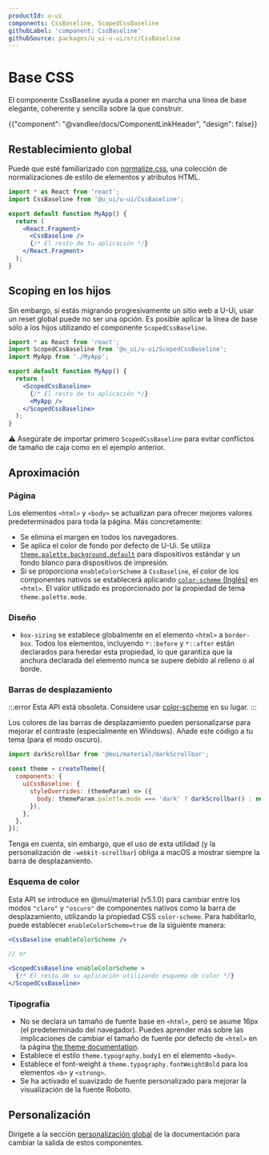 ```yaml
---
productId: u-ui
components: CssBaseline, ScopedCssBaseline
githubLabel: 'component: CssBaseline'
githubSource: packages/u_ui-u-ui/src/CssBaseline
---
```


# Base CSS

<p class="description">El componente CssBaseline ayuda a poner en marcha una línea de base elegante, coherente y sencilla sobre la que construir.</p>

{{"component": "@vandlee/docs/ComponentLinkHeader", "design": false}}

## Restablecimiento global

Puede que esté familiarizado con [normalize.css](https://github.com/necolas/normalize.css), una colección de normalizaciones de estilo de elementos y atributos HTML.

```jsx
import * as React from 'react';
import CssBaseline from '@u_ui/u-ui/CssBaseline';

export default function MyApp() {
  return (
    <React.Fragment>
      <CssBaseline />
      {/* El resto de tu aplicación */}
    </React.Fragment>
  );
}
```

## Scoping en los hijos

Sin embargo, si estás migrando progresivamente un sitio web a U-Ui, usar un reset global puede no ser una opción.
Es posible aplicar la línea de base sólo a los hijos utilizando el componente `ScopedCssBaseline`.

```jsx
import * as React from 'react';
import ScopedCssBaseline from '@u_ui/u-ui/ScopedCssBaseline';
import MyApp from './MyApp';

export default function MyApp() {
  return (
    <ScopedCssBaseline>
      {/* El resto de tu aplicación */}
      <MyApp />
    </ScopedCssBaseline>
  );
}
```

⚠️ Asegúrate de importar primero `ScopedCssBaseline` para evitar conflictos de tamaño de caja como en el ejemplo anterior.

## Aproximación

### Página

Los elementos `<html>` y `<body>` se actualizan para ofrecer mejores valores predeterminados para toda la página. Más concretamente:

- Se elimina el margen en todos los navegadores.
- Se aplica el color de fondo por defecto de U-Ui.
  Se utiliza [`theme.palette.background.default`](/u_ui/u-ui/customization/default-theme/?expand-path=$.palette.background) para dispositivos estándar y un fondo blanco para dispositivos de impresión.
- Si se proporciona `enableColorScheme` a `CssBaseline`, el color de los componentes nativos se establecerá aplicando [`color-scheme` (Inglés)](https://web.dev/articles/color-scheme) en `<html>`.
  El valor utilizado es proporcionado por la propiedad de tema `theme.palette.mode`.

### Diseño

- `box-sizing` se establece globalmente en el elemento `<html>` a `border-box`.
  Todos los elementos, incluyendo `*::before` y `*::after` están declarados para heredar esta propiedad,
  lo que garantiza que la anchura declarada del elemento nunca se supere debido al relleno o al borde.

### Barras de desplazamiento

:::error
Esta API está obsoleta.
Considere usar [color-scheme](#color-scheme) en su lugar.
:::

Los colores de las barras de desplazamiento pueden personalizarse para mejorar el contraste (especialmente en Windows). Añade este código a tu tema (para el modo oscuro).

```jsx
import darkScrollbar from '@mui/material/darkScrollbar';

const theme = createTheme({
  components: {
    uiCssBaseline: {
      styleOverrides: (themeParam) => ({
        body: themeParam.palette.mode === 'dark' ? darkScrollbar() : null,
      }),
    },
  },
});
```

Tenga en cuenta, sin embargo, que el uso de esta utilidad (y la personalización de `-webkit-scrollbar`) obliga a macOS a mostrar siempre la barra de desplazamiento.

### Esquema de color

Esta API se introduce en @mui/material (v5.1.0) para cambiar entre los modos `"claro"` y `"oscuro"` de componentes nativos como la barra de desplazamiento, utilizando la propiedad CSS `color-scheme`.
Para habilitarlo, puede establecer `enableColorScheme=true` de la siguiente manera:

```jsx
<CssBaseline enableColorScheme />

// or

<ScopedCssBaseline enableColorScheme >
  {/* El resto de su aplicación utilizando esquema de color */}
</ScopedCssBaseline>
```

### Tipografía

- No se declara un tamaño de fuente base en `<html>`, pero se asume 16px (el predeterminado del navegador).
  Puedes aprender más sobre las implicaciones de cambiar el tamaño de fuente por defecto de `<html>` en la página [the theme documentation](/u_ui/u-ui/customization/typography/#html-font-size).
- Establece el estilo `theme.typography.body1` en el elemento `<body>`.
- Establece el font-weight a `theme.typography.fontWeightBold` para los elementos `<b>` y `<strong>`.
- Se ha activado el suavizado de fuente personalizado para mejorar la visualización de la fuente Roboto.

## Personalización

Dirígete a la sección [personalización global](/u_ui/u-ui/customization/how-to-customize/#4-global-css-override) de la documentación para cambiar la salida de estos componentes.